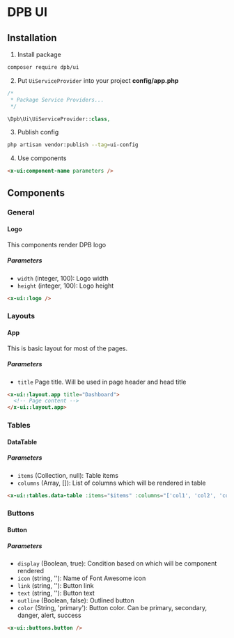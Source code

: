 # DPB UI

## Installation

1. Install package

```bash
composer require dpb/ui
```

2. Put `UiServiceProvider` into your project **config/app.php**

```php
/*
 * Package Service Providers...
 */

\Dpb\Ui\UiServiceProvider::class,
```

3. Publish config

```bash
php artisan vendor:publish --tag=ui-config
```

4. Use components

```html
<x-ui:component-name parameters />
```

## Components

### General

#### Logo

This components render DPB logo

##### Parameters

- `width` (integer, 100): Logo width
- `height` (integer, 100): Logo height

```html
<x-ui::logo />
```

### Layouts

#### App

This is basic layout for most of the pages.

##### Parameters

- `title` Page title. Will be used in page header and head title

```html
<x-ui::layout.app title="Dashboard">
  <!-- Page content -->
</x-ui::layout.app>
```

### Tables

#### DataTable

##### Parameters

- `items` (Collection, null): Table items
- `columns` (Array, []): List of columns which will be rendered in table

```html
<x-ui::tables.data-table :items="$items" :columns="['col1', 'col2', 'col3']" />
```

### Buttons

#### Button

##### Parameters

- `display` (Boolean, true): Condition based on which will be component rendered
- `icon` (string, ''): Name of Font Awesome icon
- `link` (string, ''): Button link
- `text` (string, ''): Button text
- `outline` (Boolean, false): Outlined button
- `color` (String, 'primary'): Button color. Can be primary, secondary, danger, alert, success

```html
<x-ui::buttons.button />
```
